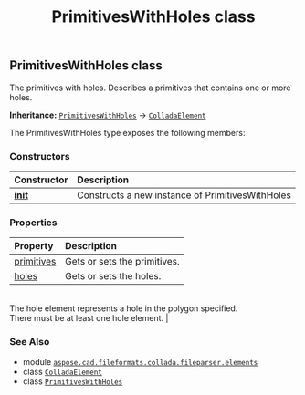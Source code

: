 ﻿---
title: PrimitivesWithHoles class
second_title: Aspose.CAD for Python via .NET API References
description: 
type: docs
weight: 850
url: /aspose.cad.fileformats.collada.fileparser.elements/primitiveswithholes/
is_root: false
---

## PrimitivesWithHoles class

The primitives with holes.
Describes a primitives that contains one or more holes.



**Inheritance:** [`PrimitivesWithHoles`](/cad/python-net/aspose.cad.fileformats.collada.fileparser.elements/primitiveswithholes) → 
[`ColladaElement`](/cad/python-net/aspose.cad.fileformats.collada.fileparser.elements/colladaelement)



The PrimitivesWithHoles type exposes the following members:

### Constructors
| Constructor | Description |
| :- | :- |
| [__init__](/cad/python-net/aspose.cad.fileformats.collada.fileparser.elements/primitiveswithholes/__init__/#) | Constructs a new instance of PrimitivesWithHoles |


### Properties
| Property | Description |
| :- | :- |
| [primitives](/cad/python-net/aspose.cad.fileformats.collada.fileparser.elements/primitiveswithholes/primitives) | Gets or sets the primitives. |
| [holes](/cad/python-net/aspose.cad.fileformats.collada.fileparser.elements/primitiveswithholes/holes) | Gets or sets the holes.<br/>The hole element represents a hole in the polygon specified.<br/>There must be at least one hole element. |



### See Also
* module [`aspose.cad.fileformats.collada.fileparser.elements`](..)
* class [`ColladaElement`](/cad/python-net/aspose.cad.fileformats.collada.fileparser.elements/colladaelement)
* class [`PrimitivesWithHoles`](/cad/python-net/aspose.cad.fileformats.collada.fileparser.elements/primitiveswithholes)

